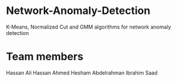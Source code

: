 # Network-Anomaly-Detection
K-Means, Normalized Cut and GMM algorithms for network anomaly detection

# Team members
Hassan Ali Hassan
Ahmed Hesham
Abdelrahman Ibrahim Saad
